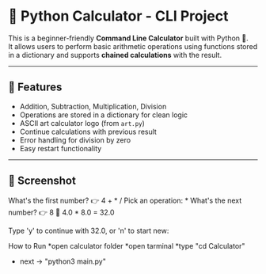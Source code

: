 # 🧮 Python Calculator - CLI Project

This is a beginner-friendly **Command Line Calculator** built with Python 🐍.  
It allows users to perform basic arithmetic operations using functions stored in a dictionary and supports **chained calculations** with the result.

---

## 🚀 Features

- Addition, Subtraction, Multiplication, Division
- Operations are stored in a dictionary for clean logic
- ASCII art calculator logo (from `art.py`)
- Continue calculations with previous result
- Error handling for division by zero
- Easy restart functionality

---

## 📸 Screenshot

What's the first number? 👉 4
+
*
/
Pick an operation: *
What's the next number? 👉 8
🧠 4.0 * 8.0 = 32.0

Type 'y' to continue with 32.0, or 'n' to start new:

How to Run
*open calculator folder
*open tarminal
*type "cd Calculator"
* next -> "python3 main.py"
